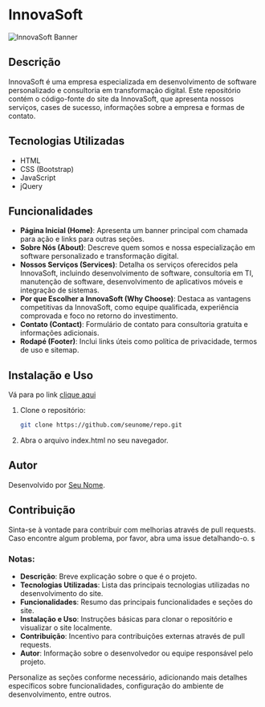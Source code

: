 # InnovaSoft

![InnovaSoft Banner]([link_para_imagem_banner.jpg](https://i.ibb.co/yRRJrM6/a-sleek-and-modern-logo-design-for-innovasoft-a-co-v-QMBRtwa-TS20k9hhql4v-Q-12-IPNId-DQMCg-Ighr-HXGE.jpg))

## Descrição

InnovaSoft é uma empresa especializada em desenvolvimento de software personalizado e consultoria em transformação digital. Este repositório contém o código-fonte do site da InnovaSoft, que apresenta nossos serviços, cases de sucesso, informações sobre a empresa e formas de contato.

## Tecnologias Utilizadas

- HTML
- CSS (Bootstrap)
- JavaScript
- jQuery

## Funcionalidades

- **Página Inicial (Home)**: Apresenta um banner principal com chamada para ação e links para outras seções.
- **Sobre Nós (About)**: Descreve quem somos e nossa especialização em software personalizado e transformação digital.
- **Nossos Serviços (Services)**: Detalha os serviços oferecidos pela InnovaSoft, incluindo desenvolvimento de software, consultoria em TI, manutenção de software, desenvolvimento de aplicativos móveis e integração de sistemas.
- **Por que Escolher a InnovaSoft (Why Choose)**: Destaca as vantagens competitivas da InnovaSoft, como equipe qualificada, experiência comprovada e foco no retorno do investimento.
- **Contato (Contact)**: Formulário de contato para consultoria gratuita e informações adicionais.
- **Rodapé (Footer)**: Inclui links úteis como política de privacidade, termos de uso e sitemap.

## Instalação e Uso

Vá para po link [clique aqui](https://innovasoft.vercel.app)

1. Clone o repositório:
   ```bash
   git clone https://github.com/seunome/repo.git
2. Abra o arquivo index.html no seu navegador.

## Autor

Desenvolvido por [Seu Nome](https://github.com/Liezy).

## Contribuição

Sinta-se à vontade para contribuir com melhorias através de pull requests. Caso encontre algum problema, por favor, abra uma issue detalhando-o.
s

### Notas:
- **Descrição**: Breve explicação sobre o que é o projeto.
- **Tecnologias Utilizadas**: Lista das principais tecnologias utilizadas no desenvolvimento do site.
- **Funcionalidades**: Resumo das principais funcionalidades e seções do site.
- **Instalação e Uso**: Instruções básicas para clonar o repositório e visualizar o site localmente.
- **Contribuição**: Incentivo para contribuições externas através de pull requests.
- **Autor**: Informação sobre o desenvolvedor ou equipe responsável pelo projeto.

Personalize as seções conforme necessário, adicionando mais detalhes específicos sobre funcionalidades, configuração do ambiente de desenvolvimento, entre outros.

